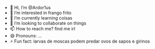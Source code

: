 - 👋 Hi, I’m @Ardor1us
- 👀 I’m interested in frango frito
- 🌱 I’m currently learning coisas
- 💞️ I’m looking to collaborate on things
- 📫 How to reach me? find me irl
- 😄 Pronouns: ...
- ⚡ Fun fact: larvas de moscas podem predar ovos de sapos e girinos

<!---
Ardor1us/Ardor1us is a ✨ special ✨ repository because its `README.md` (this file) appears on your GitHub profile.
You can click the Preview link to take a look at your changes.
--->
